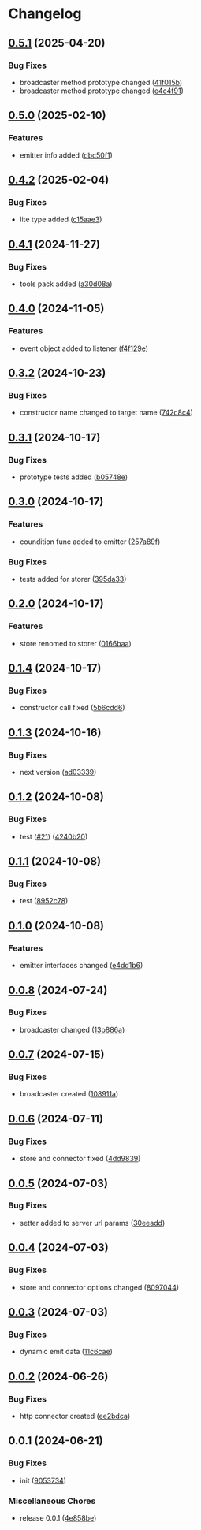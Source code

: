 # Changelog

## [0.5.1](https://github.com/ksv90/decorators/compare/v0.5.0...v0.5.1) (2025-04-20)


### Bug Fixes

* broadcaster method prototype changed ([41f015b](https://github.com/ksv90/decorators/commit/41f015bb95128c438a59d4a59d72357cc200f554))
* broadcaster method prototype changed ([e4c4f91](https://github.com/ksv90/decorators/commit/e4c4f919b75248b79f38239b425561b5dd544e5b))

## [0.5.0](https://github.com/ksv90/decorators/compare/v0.4.2...v0.5.0) (2025-02-10)


### Features

* emitter info added ([dbc50f1](https://github.com/ksv90/decorators/commit/dbc50f1634c388b6b111562aff533c532156e95f))

## [0.4.2](https://github.com/ksv90/decorators/compare/v0.4.1...v0.4.2) (2025-02-04)


### Bug Fixes

* lite type added ([c15aae3](https://github.com/ksv90/decorators/commit/c15aae3f71c32948d7442b80211bdd77e1fd3b9d))

## [0.4.1](https://github.com/ksv90/decorators/compare/v0.4.0...v0.4.1) (2024-11-27)


### Bug Fixes

* tools pack added ([a30d08a](https://github.com/ksv90/decorators/commit/a30d08a82929eb352e3f346745a599a94f222ed6))

## [0.4.0](https://github.com/ksv90/decorators/compare/v0.3.2...v0.4.0) (2024-11-05)


### Features

* event object added to listener ([f4f129e](https://github.com/ksv90/decorators/commit/f4f129ef0730068969ee1424f95ade6a0a914085))

## [0.3.2](https://github.com/ksv90/decorators/compare/v0.3.1...v0.3.2) (2024-10-23)


### Bug Fixes

* constructor name changed to target name ([742c8c4](https://github.com/ksv90/decorators/commit/742c8c483b4cfd42abfa8681e7089a846be467d2))

## [0.3.1](https://github.com/ksv90/decorators/compare/v0.3.0...v0.3.1) (2024-10-17)


### Bug Fixes

* prototype tests added ([b05748e](https://github.com/ksv90/decorators/commit/b05748e0db88efa1ab40e29631f2c4b367f52322))

## [0.3.0](https://github.com/ksv90/decorators/compare/v0.2.0...v0.3.0) (2024-10-17)


### Features

* coundition func added to emitter ([257a89f](https://github.com/ksv90/decorators/commit/257a89f675c4606e6c636b36a7bcd6200ef01dd2))


### Bug Fixes

* tests added for storer ([395da33](https://github.com/ksv90/decorators/commit/395da337425083fdc2565f280294b20c8918f833))

## [0.2.0](https://github.com/ksv90/decorators/compare/v0.1.4...v0.2.0) (2024-10-17)


### Features

* store renomed to storer ([0166baa](https://github.com/ksv90/decorators/commit/0166baa314578556a066d0c604350750283dc563))

## [0.1.4](https://github.com/ksv90/decorators/compare/v0.1.3...v0.1.4) (2024-10-17)


### Bug Fixes

* constructor call fixed ([5b6cdd6](https://github.com/ksv90/decorators/commit/5b6cdd6a922bc5c8d34fcb27011156074d038390))

## [0.1.3](https://github.com/ksv90/decorators/compare/v0.1.2...v0.1.3) (2024-10-16)


### Bug Fixes

* next version ([ad03339](https://github.com/ksv90/decorators/commit/ad0333949127dd8de6495a8b055dc2c66dfd6309))

## [0.1.2](https://github.com/ksv90/decorators/compare/v0.1.1...v0.1.2) (2024-10-08)


### Bug Fixes

* test ([#21](https://github.com/ksv90/decorators/issues/21)) ([4240b20](https://github.com/ksv90/decorators/commit/4240b20e3b79f92a07261a4dc69770b337cfbdbd))

## [0.1.1](https://github.com/ksv90/decorators/compare/v0.1.0...v0.1.1) (2024-10-08)


### Bug Fixes

* test ([8952c78](https://github.com/ksv90/decorators/commit/8952c7878ea45cabeb4074f0e445d388f7a169d7))

## [0.1.0](https://github.com/ksv90/decorators/compare/v0.0.8...v0.1.0) (2024-10-08)


### Features

* emitter interfaces changed ([e4dd1b6](https://github.com/ksv90/decorators/commit/e4dd1b69d3a99817230221e729739667467e5634))

## [0.0.8](https://github.com/ksv90/decorators/compare/v0.0.7...v0.0.8) (2024-07-24)


### Bug Fixes

* broadcaster changed ([13b886a](https://github.com/ksv90/decorators/commit/13b886a13d4d41e889a0487f7cfbfec7b8d7be01))

## [0.0.7](https://github.com/ksv90/decorators/compare/v0.0.6...v0.0.7) (2024-07-15)


### Bug Fixes

* broadcaster created ([108911a](https://github.com/ksv90/decorators/commit/108911a5ea0070bff65537b35c8543d567d5109e))

## [0.0.6](https://github.com/ksv90/decorators/compare/v0.0.5...v0.0.6) (2024-07-11)


### Bug Fixes

* store and connector fixed ([4dd9839](https://github.com/ksv90/decorators/commit/4dd9839d548c837e68b4f74928f6b39c5c5a5cf1))

## [0.0.5](https://github.com/ksv90/decorators/compare/v0.0.4...v0.0.5) (2024-07-03)


### Bug Fixes

* setter added to server url params ([30eeadd](https://github.com/ksv90/decorators/commit/30eeaddf20c46b026fb6d9b87b3d03eb53de0da3))

## [0.0.4](https://github.com/ksv90/decorators/compare/v0.0.3...v0.0.4) (2024-07-03)


### Bug Fixes

* store and connector options changed ([8097044](https://github.com/ksv90/decorators/commit/809704443935e3a4964ea21447d23908cc9ae614))

## [0.0.3](https://github.com/ksv90/decorators/compare/v0.0.2...v0.0.3) (2024-07-03)


### Bug Fixes

* dynamic emit data ([11c6cae](https://github.com/ksv90/decorators/commit/11c6cae92ca194b52e7a97f0b3d623a3d38790ed))

## [0.0.2](https://github.com/ksv90/decorators/compare/v0.0.1...v0.0.2) (2024-06-26)


### Bug Fixes

* http connector created ([ee2bdca](https://github.com/ksv90/decorators/commit/ee2bdca5af63e652093526c00654c7ed095a77c7))

## 0.0.1 (2024-06-21)


### Bug Fixes

* init ([9053734](https://github.com/ksv90/decorators/commit/9053734e339c718ede11f9208069b8105ca9f5ad))


### Miscellaneous Chores

* release 0.0.1 ([4e858be](https://github.com/ksv90/decorators/commit/4e858be0f7b1641bcd8c0488819e3b249fb9171c))
